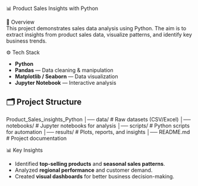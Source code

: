 📊 Product Sales Insights with Python  

📌 Overview  
This project demonstrates sales data analysis using Python. The aim is to extract insights from product sales data, visualize patterns, and identify key business trends.  



⚙️ Tech Stack  
- **Python**  
- **Pandas** — Data cleaning & manipulation  
- **Matplotlib / Seaborn** — Data visualization  
- **Jupyter Notebook** — Interactive analysis  



## 🗂️ Project Structure  
Product_Sales_insights_Python
│── data/ # Raw datasets (CSV/Excel)
│── notebooks/ # Jupyter notebooks for analysis
│── scripts/ # Python scripts for automation
│── results/ # Plots, reports, and insights
│── README.md # Project documentation




  📊 Key Insights  
- Identified **top-selling products** and **seasonal sales patterns**.  
- Analyzed **regional performance** and customer demand.  
- Created **visual dashboards** for better business decision-making.  




